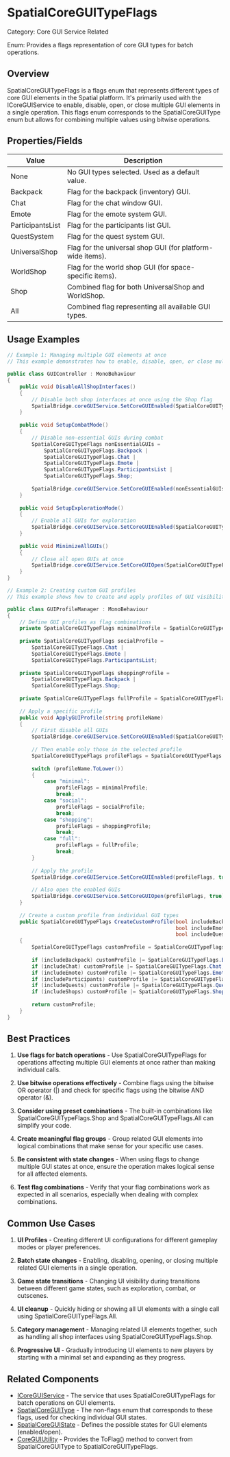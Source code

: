 # SpatialCoreGUITypeFlags

Category: Core GUI Service Related

Enum: Provides a flags representation of core GUI types for batch operations.

## Overview
SpatialCoreGUITypeFlags is a flags enum that represents different types of core GUI elements in the Spatial platform. It's primarily used with the ICoreGUIService to enable, disable, open, or close multiple GUI elements in a single operation. This flags enum corresponds to the SpatialCoreGUIType enum but allows for combining multiple values using bitwise operations.

## Properties/Fields

| Value | Description |
| --- | --- |
| None | No GUI types selected. Used as a default value. |
| Backpack | Flag for the backpack (inventory) GUI. |
| Chat | Flag for the chat window GUI. |
| Emote | Flag for the emote system GUI. |
| ParticipantsList | Flag for the participants list GUI. |
| QuestSystem | Flag for the quest system GUI. |
| UniversalShop | Flag for the universal shop GUI (for platform-wide items). |
| WorldShop | Flag for the world shop GUI (for space-specific items). |
| Shop | Combined flag for both UniversalShop and WorldShop. |
| All | Combined flag representing all available GUI types. |

## Usage Examples

```csharp
// Example 1: Managing multiple GUI elements at once
// This example demonstrates how to enable, disable, open, or close multiple GUI elements

public class GUIController : MonoBehaviour
{
    public void DisableAllShopInterfaces()
    {
        // Disable both shop interfaces at once using the Shop flag
        SpatialBridge.coreGUIService.SetCoreGUIEnabled(SpatialCoreGUITypeFlags.Shop, false);
    }
    
    public void SetupCombatMode()
    {
        // Disable non-essential GUIs during combat
        SpatialCoreGUITypeFlags nonEssentialGUIs = 
            SpatialCoreGUITypeFlags.Backpack | 
            SpatialCoreGUITypeFlags.Chat | 
            SpatialCoreGUITypeFlags.Emote | 
            SpatialCoreGUITypeFlags.ParticipantsList | 
            SpatialCoreGUITypeFlags.Shop;
        
        SpatialBridge.coreGUIService.SetCoreGUIEnabled(nonEssentialGUIs, false);
    }
    
    public void SetupExplorationMode()
    {
        // Enable all GUIs for exploration
        SpatialBridge.coreGUIService.SetCoreGUIEnabled(SpatialCoreGUITypeFlags.All, true);
    }
    
    public void MinimizeAllGUIs()
    {
        // Close all open GUIs at once
        SpatialBridge.coreGUIService.SetCoreGUIOpen(SpatialCoreGUITypeFlags.All, false);
    }
}
```

```csharp
// Example 2: Creating custom GUI profiles
// This example shows how to create and apply profiles of GUI visibility

public class GUIProfileManager : MonoBehaviour
{
    // Define GUI profiles as flag combinations
    private SpatialCoreGUITypeFlags minimalProfile = SpatialCoreGUITypeFlags.QuestSystem;
    
    private SpatialCoreGUITypeFlags socialProfile = 
        SpatialCoreGUITypeFlags.Chat | 
        SpatialCoreGUITypeFlags.Emote | 
        SpatialCoreGUITypeFlags.ParticipantsList;
    
    private SpatialCoreGUITypeFlags shoppingProfile = 
        SpatialCoreGUITypeFlags.Backpack | 
        SpatialCoreGUITypeFlags.Shop;
    
    private SpatialCoreGUITypeFlags fullProfile = SpatialCoreGUITypeFlags.All;
    
    // Apply a specific profile
    public void ApplyGUIProfile(string profileName)
    {
        // First disable all GUIs
        SpatialBridge.coreGUIService.SetCoreGUIEnabled(SpatialCoreGUITypeFlags.All, false);
        
        // Then enable only those in the selected profile
        SpatialCoreGUITypeFlags profileFlags = SpatialCoreGUITypeFlags.None;
        
        switch (profileName.ToLower())
        {
            case "minimal":
                profileFlags = minimalProfile;
                break;
            case "social":
                profileFlags = socialProfile;
                break;
            case "shopping":
                profileFlags = shoppingProfile;
                break;
            case "full":
                profileFlags = fullProfile;
                break;
        }
        
        // Apply the profile
        SpatialBridge.coreGUIService.SetCoreGUIEnabled(profileFlags, true);
        
        // Also open the enabled GUIs
        SpatialBridge.coreGUIService.SetCoreGUIOpen(profileFlags, true);
    }
    
    // Create a custom profile from individual GUI types
    public SpatialCoreGUITypeFlags CreateCustomProfile(bool includeBackpack, bool includeChat, 
                                                       bool includeEmote, bool includeParticipants, 
                                                       bool includeQuests, bool includeShops)
    {
        SpatialCoreGUITypeFlags customProfile = SpatialCoreGUITypeFlags.None;
        
        if (includeBackpack) customProfile |= SpatialCoreGUITypeFlags.Backpack;
        if (includeChat) customProfile |= SpatialCoreGUITypeFlags.Chat;
        if (includeEmote) customProfile |= SpatialCoreGUITypeFlags.Emote;
        if (includeParticipants) customProfile |= SpatialCoreGUITypeFlags.ParticipantsList;
        if (includeQuests) customProfile |= SpatialCoreGUITypeFlags.QuestSystem;
        if (includeShops) customProfile |= SpatialCoreGUITypeFlags.Shop;
        
        return customProfile;
    }
}
```

## Best Practices

1. **Use flags for batch operations** - Use SpatialCoreGUITypeFlags for operations affecting multiple GUI elements at once rather than making individual calls.

2. **Use bitwise operations effectively** - Combine flags using the bitwise OR operator (|) and check for specific flags using the bitwise AND operator (&).

3. **Consider using preset combinations** - The built-in combinations like SpatialCoreGUITypeFlags.Shop and SpatialCoreGUITypeFlags.All can simplify your code.

4. **Create meaningful flag groups** - Group related GUI elements into logical combinations that make sense for your specific use cases.

5. **Be consistent with state changes** - When using flags to change multiple GUI states at once, ensure the operation makes logical sense for all affected elements.

6. **Test flag combinations** - Verify that your flag combinations work as expected in all scenarios, especially when dealing with complex combinations.

## Common Use Cases

1. **UI Profiles** - Creating different UI configurations for different gameplay modes or player preferences.

2. **Batch state changes** - Enabling, disabling, opening, or closing multiple related GUI elements in a single operation.

3. **Game state transitions** - Changing UI visibility during transitions between different game states, such as exploration, combat, or cutscenes.

4. **UI cleanup** - Quickly hiding or showing all UI elements with a single call using SpatialCoreGUITypeFlags.All.

5. **Category management** - Managing related UI elements together, such as handling all shop interfaces using SpatialCoreGUITypeFlags.Shop.

6. **Progressive UI** - Gradually introducing UI elements to new players by starting with a minimal set and expanding as they progress.

## Related Components

- [ICoreGUIService](./ICoreGUIService.md) - The service that uses SpatialCoreGUITypeFlags for batch operations on GUI elements.
- [SpatialCoreGUIType](./SpatialCoreGUIType.md) - The non-flags enum that corresponds to these flags, used for checking individual GUI states.
- [SpatialCoreGUIState](./SpatialCoreGUIState.md) - Defines the possible states for GUI elements (enabled/open).
- [CoreGUIUtility](./CoreGUIUtility.md) - Provides the ToFlag() method to convert from SpatialCoreGUIType to SpatialCoreGUITypeFlags.
